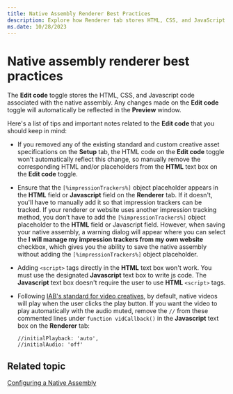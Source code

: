 ```yaml
---
title: Native Assembly Renderer Best Practices
description: Explore how Renderer tab stores HTML, CSS, and JavaScript for native assembly. Changes auto-reflect in the Preview window.
ms.date: 10/28/2023
---
```


# Native assembly renderer best practices

The **Edit code** toggle stores the HTML, CSS, and Javascript code associated with the native assembly. Any changes made on the **Edit code** toggle will automatically be reflected in the **Preview** window.

Here's a list of tips and important notes related to the **Edit code** that you should keep in mind:

- If you removed any of the existing standard and custom creative asset specifications on the **Setup** tab, the HTML code on the **Edit code** toggle won't automatically reflect this change, so manually remove the corresponding HTML and/or placeholders from the **HTML** text box on the **Edit code** toggle.
- Ensure that the `[%impressionTrackers%]` object placeholder appears in the **HTML** field or **Javascript** field on the **Renderer** tab. If it doesn't, you'll have to manually add it so that impression trackers can be tracked. If your renderer or website uses another impression tracking method, you don’t have to add the `[%impressionTrackers%]` object placeholder to the **HTML** field or Javascript field. However, when saving your native assembly, a warning dialog will appear where you can select the **I will manage my impression trackers from my own website** checkbox, which gives you the ability to save the native assembly without adding the `[%impressionTrackers%]` object placeholder.
- Adding `<script>` tags directly in the **HTML** text box won't work. You must use the designated **Javascript** text box to write js code. The **Javascript** text box doesn't require the user to use **HTML** `<script>` tags.
- Following [IAB's standard for video creatives](https://www.iab.com/wp-content/uploads/2017/08/IABNewAdPortfolio_FINAL_2017.pdf#page=20), by default, native videos will play when the user clicks the play button. If you want the video to play automatically with the audio muted, remove the `//` from these commented lines under `function vidCallback()` in the **Javascript** text box on the **Renderer** tab:
  
  ```
  //initialPlayback: 'auto',
  //initialAudio: 'off'
  ```

## Related topic

[Configuring a Native Assembly](configuring-a-native-assembly.md)
